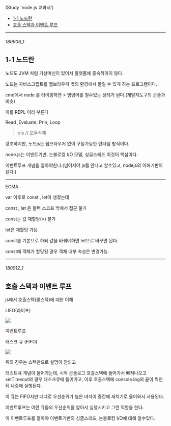 (Study 'node.js 교과서')

- [1-1 노드란](#180906_1)
- [호출 스택과 이벤트 루프](#180912_1)

-----------------------------------------

###### 180906_1

1-1 노드란
-

노드도 JVM 처럼 가상머신이 있어서 플랫폼에 종속적이지 않다.

노드는 자바스크립트를 웹브라우저 밖의 환경에서 돌릴 수 있게 하는 프로그램이다.



cmd에서 node 를 타이핑하면 > 명령어를 칠수있는 상태가 된다.(개발자도구의 콘솔과 비슷)

이를 REPL 이라 부른다

Read ,Evaluate, Prin, Loop

>cls  // 모두삭제


강조하지만, 노드js는 웹브라우저 없이 구동가능한 런타임 방식이다.


node.js는 이벤트기반, 논블로킹 I/O 모델, 싱글스레드  이것이 핵심이다.


이벤트루프 개념을 알아야한다.(넘어서야 js를 안다고 할수있고, nodejs의 이해기반이된다.)






--------------------------------------

ECMA

var 이후로 const , let이 생겼는데

const , let 은 블럭 스코프 밖에서 접근 불가

const는 값 재할당(=) 불가

let은 재할당 가능

const를 기본으로 하되 값을 바꿔야하면 let으로 바꾸면 된다.

const에 객체가 할당된 경우 객체 내부 속성은 변경가능.


-----------------------------------------

###### 180912_1

호출 스택과 이벤트 루프
-

js에서 호출스택(콜스택)에 대한 이해

LIFO(라이포)

![](https://drive.google.com/uc?export=view&id=13Ry3CV-of4JoGOJcktBrS7qENzc1D4Tj)

이벤트루프

태스크 큐 (FIFO)

![](https://drive.google.com/uc?export=view&id=11zHV3IBa1Z0ZdtbXXmnvNnA_oRlBDGKw)

위의 경우는 스택만으로 설명이 안되고

태스트큐 개념이 들어가는데, 시작 콘솔로그 호출스택에 들어가서 빠져나오고 setTimeout의 경우 태스크큐에 들어가고, 이후 호출스택에 console.log의 끝이 찍힌 뒤  나중에 실행된다.

이 큐는 FIFO지만 떄떄로 우선순위가 높은 녀석이 중간에 새치기로 들어와서 사용된다.


이벤트루프는 이런 큐들의 우선순위를 알아서 실행시키고 그런 역할을 한다.

이 이벤트루프를 알아야 이벤트기반의 싱글스레드, 논블로킹 I/O에 대해 알수있다.







